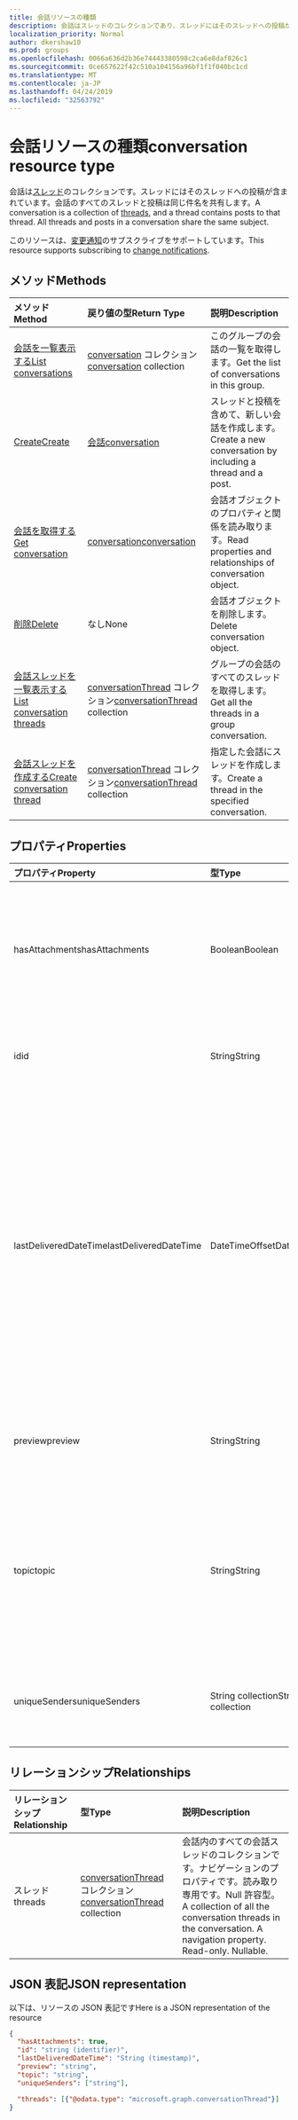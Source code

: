 ```yaml
---
title: 会話リソースの種類
description: 会話はスレッドのコレクションであり、スレッドにはそのスレッドへの投稿が含まれています。 会話内のすべてのスレッドと投稿は同じ件名を共有します。
localization_priority: Normal
author: dkershaw10
ms.prod: groups
ms.openlocfilehash: 0066a636d2b36e74443380598c2ca6e8daf826c1
ms.sourcegitcommit: 0ce657622f42c510a104156a96bf1f1f040bc1cd
ms.translationtype: MT
ms.contentlocale: ja-JP
ms.lasthandoff: 04/24/2019
ms.locfileid: "32563792"
---
```

# <a name="conversation-resource-type"></a><span data-ttu-id="1fbce-104">会話リソースの種類</span><span class="sxs-lookup"><span data-stu-id="1fbce-104">conversation resource type</span></span>

<span data-ttu-id="1fbce-p102">会話は[スレッド](conversationthread.md)のコレクションです。スレッドにはそのスレッドへの投稿が含まれています。会話のすべてのスレッドと投稿は同じ件名を共有します。</span><span class="sxs-lookup"><span data-stu-id="1fbce-p102">A conversation is a collection of [threads](conversationthread.md), and a thread contains posts to that thread. All threads and posts in a conversation share the same subject.</span></span>

<span data-ttu-id="1fbce-107">このリソースは、[変更通知](/graph/webhooks)のサブスクライブをサポートしています。</span><span class="sxs-lookup"><span data-stu-id="1fbce-107">This resource supports subscribing to [change notifications](/graph/webhooks).</span></span>

## <a name="methods"></a><span data-ttu-id="1fbce-108">メソッド</span><span class="sxs-lookup"><span data-stu-id="1fbce-108">Methods</span></span>

| <span data-ttu-id="1fbce-109">メソッド</span><span class="sxs-lookup"><span data-stu-id="1fbce-109">Method</span></span>       | <span data-ttu-id="1fbce-110">戻り値の型</span><span class="sxs-lookup"><span data-stu-id="1fbce-110">Return Type</span></span>  |<span data-ttu-id="1fbce-111">説明</span><span class="sxs-lookup"><span data-stu-id="1fbce-111">Description</span></span>|
|:---------------|:--------|:----------|
|[<span data-ttu-id="1fbce-112">会話を一覧表示する</span><span class="sxs-lookup"><span data-stu-id="1fbce-112">List conversations</span></span>](../api/group-list-conversations.md) | <span data-ttu-id="1fbce-113">[conversation](conversation.md) コレクション</span><span class="sxs-lookup"><span data-stu-id="1fbce-113">[conversation](conversation.md) collection</span></span> |<span data-ttu-id="1fbce-114">このグループの会話の一覧を取得します。</span><span class="sxs-lookup"><span data-stu-id="1fbce-114">Get the list of conversations in this group.</span></span>|
|[<span data-ttu-id="1fbce-115">Create</span><span class="sxs-lookup"><span data-stu-id="1fbce-115">Create</span></span>](../api/group-post-conversations.md) |[<span data-ttu-id="1fbce-116">会話</span><span class="sxs-lookup"><span data-stu-id="1fbce-116">conversation</span></span>](conversation.md)| <span data-ttu-id="1fbce-117">スレッドと投稿を含めて、新しい会話を作成します。</span><span class="sxs-lookup"><span data-stu-id="1fbce-117">Create a new conversation by including a thread and a post.</span></span>|
|[<span data-ttu-id="1fbce-118">会話を取得する</span><span class="sxs-lookup"><span data-stu-id="1fbce-118">Get conversation</span></span>](../api/conversation-get.md) | [<span data-ttu-id="1fbce-119">conversation</span><span class="sxs-lookup"><span data-stu-id="1fbce-119">conversation</span></span>](conversation.md) |<span data-ttu-id="1fbce-120">会話オブジェクトのプロパティと関係を読み取ります。</span><span class="sxs-lookup"><span data-stu-id="1fbce-120">Read properties and relationships of conversation object.</span></span>|
|[<span data-ttu-id="1fbce-121">削除</span><span class="sxs-lookup"><span data-stu-id="1fbce-121">Delete</span></span>](../api/conversation-delete.md) | <span data-ttu-id="1fbce-122">なし</span><span class="sxs-lookup"><span data-stu-id="1fbce-122">None</span></span> |<span data-ttu-id="1fbce-123">会話オブジェクトを削除します。</span><span class="sxs-lookup"><span data-stu-id="1fbce-123">Delete conversation object.</span></span> |
|[<span data-ttu-id="1fbce-124">会話スレッドを一覧表示する</span><span class="sxs-lookup"><span data-stu-id="1fbce-124">List conversation threads</span></span>](../api/conversation-list-threads.md) |<span data-ttu-id="1fbce-125">[conversationThread](conversationthread.md) コレクション</span><span class="sxs-lookup"><span data-stu-id="1fbce-125">[conversationThread](conversationthread.md) collection</span></span>| <span data-ttu-id="1fbce-126">グループの会話のすべてのスレッドを取得します。</span><span class="sxs-lookup"><span data-stu-id="1fbce-126">Get all the threads in a group conversation.</span></span>|
|[<span data-ttu-id="1fbce-127">会話スレッドを作成する</span><span class="sxs-lookup"><span data-stu-id="1fbce-127">Create conversation thread</span></span>](../api/conversation-post-threads.md) |<span data-ttu-id="1fbce-128">[conversationThread](conversationthread.md) コレクション</span><span class="sxs-lookup"><span data-stu-id="1fbce-128">[conversationThread](conversationthread.md) collection</span></span>| <span data-ttu-id="1fbce-129">指定した会話にスレッドを作成します。</span><span class="sxs-lookup"><span data-stu-id="1fbce-129">Create a thread in the specified conversation.</span></span>|

## <a name="properties"></a><span data-ttu-id="1fbce-130">プロパティ</span><span class="sxs-lookup"><span data-stu-id="1fbce-130">Properties</span></span>
| <span data-ttu-id="1fbce-131">プロパティ</span><span class="sxs-lookup"><span data-stu-id="1fbce-131">Property</span></span>     | <span data-ttu-id="1fbce-132">型</span><span class="sxs-lookup"><span data-stu-id="1fbce-132">Type</span></span>   |<span data-ttu-id="1fbce-133">説明</span><span class="sxs-lookup"><span data-stu-id="1fbce-133">Description</span></span>|
|:---------------|:--------|:----------|
|<span data-ttu-id="1fbce-134">hasAttachments</span><span class="sxs-lookup"><span data-stu-id="1fbce-134">hasAttachments</span></span>|<span data-ttu-id="1fbce-135">Boolean</span><span class="sxs-lookup"><span data-stu-id="1fbce-135">Boolean</span></span>|<span data-ttu-id="1fbce-136">この会話内のいずれかの投稿に添付ファイルが 1 つ以上あるかどうかを示します。</span><span class="sxs-lookup"><span data-stu-id="1fbce-136">Indicates whether any of the posts within this Conversation has at least one attachment.</span></span>|
|<span data-ttu-id="1fbce-137">id</span><span class="sxs-lookup"><span data-stu-id="1fbce-137">id</span></span>|<span data-ttu-id="1fbce-138">String</span><span class="sxs-lookup"><span data-stu-id="1fbce-138">String</span></span>|<span data-ttu-id="1fbce-p103">会話の一意識別子。読み取り専用です。</span><span class="sxs-lookup"><span data-stu-id="1fbce-p103">The conversations's unique identifier. Read-only.</span></span>|
|<span data-ttu-id="1fbce-141">lastDeliveredDateTime</span><span class="sxs-lookup"><span data-stu-id="1fbce-141">lastDeliveredDateTime</span></span>|<span data-ttu-id="1fbce-142">DateTimeOffset</span><span class="sxs-lookup"><span data-stu-id="1fbce-142">DateTimeOffset</span></span>|<span data-ttu-id="1fbce-p104">Timestamp 型は、ISO 8601 形式を使用して日付と時刻の情報を表し、必ず UTC 時間です。たとえば、2014 年 1 月 1 日午前 0 時 (UTC) は、次のようになります。`'2014-01-01T00:00:00Z'`</span><span class="sxs-lookup"><span data-stu-id="1fbce-p104">The Timestamp type represents date and time information using ISO 8601 format and is always in UTC time. For example, midnight UTC on Jan 1, 2014 would look like this: `'2014-01-01T00:00:00Z'`</span></span>|
|<span data-ttu-id="1fbce-145">preview</span><span class="sxs-lookup"><span data-stu-id="1fbce-145">preview</span></span>|<span data-ttu-id="1fbce-146">String</span><span class="sxs-lookup"><span data-stu-id="1fbce-146">String</span></span>|<span data-ttu-id="1fbce-147">この会話における最新投稿の本文からの短い概要。</span><span class="sxs-lookup"><span data-stu-id="1fbce-147">A short summary from the body of the latest post in this converstaion.</span></span>|
|<span data-ttu-id="1fbce-148">topic</span><span class="sxs-lookup"><span data-stu-id="1fbce-148">topic</span></span>|<span data-ttu-id="1fbce-149">String</span><span class="sxs-lookup"><span data-stu-id="1fbce-149">String</span></span>|<span data-ttu-id="1fbce-p105">会話のトピックです。会話の作成時にこのプロパティを設定できますが、更新することはできません。</span><span class="sxs-lookup"><span data-stu-id="1fbce-p105">The topic of the conversation. This property can be set when the conversation is created, but it cannot be updated.</span></span>|
|<span data-ttu-id="1fbce-152">uniqueSenders</span><span class="sxs-lookup"><span data-stu-id="1fbce-152">uniqueSenders</span></span>|<span data-ttu-id="1fbce-153">String collection</span><span class="sxs-lookup"><span data-stu-id="1fbce-153">String collection</span></span>|<span data-ttu-id="1fbce-154">この会話にメッセージを送信したすべてのユーザーです。</span><span class="sxs-lookup"><span data-stu-id="1fbce-154">All the users that sent a message to this Conversation.</span></span>|

## <a name="relationships"></a><span data-ttu-id="1fbce-155">リレーションシップ</span><span class="sxs-lookup"><span data-stu-id="1fbce-155">Relationships</span></span>
| <span data-ttu-id="1fbce-156">リレーションシップ</span><span class="sxs-lookup"><span data-stu-id="1fbce-156">Relationship</span></span> | <span data-ttu-id="1fbce-157">型</span><span class="sxs-lookup"><span data-stu-id="1fbce-157">Type</span></span>   |<span data-ttu-id="1fbce-158">説明</span><span class="sxs-lookup"><span data-stu-id="1fbce-158">Description</span></span>|
|:---------------|:--------|:----------|
|<span data-ttu-id="1fbce-159">スレッド</span><span class="sxs-lookup"><span data-stu-id="1fbce-159">threads</span></span>|<span data-ttu-id="1fbce-160">[conversationThread](conversationthread.md) コレクション</span><span class="sxs-lookup"><span data-stu-id="1fbce-160">[conversationThread](conversationthread.md) collection</span></span>|<span data-ttu-id="1fbce-p106">会話内のすべての会話スレッドのコレクションです。ナビゲーションのプロパティです。読み取り専用です。Null 許容型。</span><span class="sxs-lookup"><span data-stu-id="1fbce-p106">A collection of all the conversation threads in the conversation. A navigation property. Read-only. Nullable.</span></span>|

## <a name="json-representation"></a><span data-ttu-id="1fbce-165">JSON 表記</span><span class="sxs-lookup"><span data-stu-id="1fbce-165">JSON representation</span></span>

<span data-ttu-id="1fbce-166">以下は、リソースの JSON 表記です</span><span class="sxs-lookup"><span data-stu-id="1fbce-166">Here is a JSON representation of the resource</span></span>

<!--{
  "blockType": "resource",
  "optionalProperties": [
    "threads"
  ],
  "keyProperty": "id",
  "baseType": "microsoft.graph.entity",
  "@odata.type": "microsoft.graph.conversation",
  "@odata.annotations": [
    {
      "property": "threads",
      "capabilities": {
        "changeTracking": false,
        "searchable": false
      }
    }
  ]
}-->

```json
{
  "hasAttachments": true,
  "id": "string (identifier)",
  "lastDeliveredDateTime": "String (timestamp)",
  "preview": "string",
  "topic": "string",
  "uniqueSenders": ["string"],

  "threads": [{"@odata.type": "microsoft.graph.conversationThread"}]
}

```


<!-- uuid: 8fcb5dbc-d5aa-4681-8e31-b001d5168d79
2015-10-25 14:57:30 UTC -->
<!-- {
  "type": "#page.annotation",
  "description": "conversation resource",
  "keywords": "",
  "section": "documentation",
  "tocPath": ""
}-->

